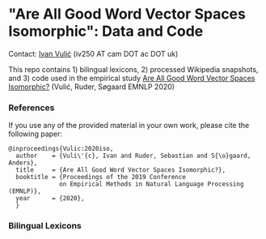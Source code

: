 # "Are All Good Word Vector Spaces Isomorphic": Data and Code 
Contact: [Ivan Vulić](https://sites.google.com/site/ivanvulic/) (iv250 AT cam DOT ac DOT uk)

This repo contains 1) bilingual lexicons, 2) processed Wikipedia snapshots, and 3) code used in the empirical study [Are All Good Word Vector Spaces Isomorphic?](https://arxiv.org/pdf/2004.04070.pdf) (Vulić, Ruder, Søgaard EMNLP 2020)

### References

If you use any of the provided material in your own work, please cite the following paper:
```
@inproceedings{Vulic:2020iso,
  author    = {Vuli\'{c}, Ivan and Ruder, Sebastian and S{\o}gaard, Anders},
  title     = {Are All Good Word Vector Spaces Isomorphic?},
  booktitle = {Proceedings of the 2019 Conference 
              on Empirical Methods in Natural Language Processing (EMNLP)},
  year      = {2020},
  }
```

### Bilingual Lexicons
